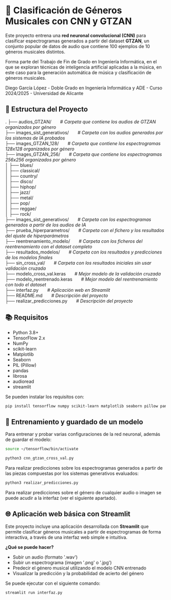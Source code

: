 # 🎵 Clasificación de Géneros Musicales con CNN y GTZAN

Este proyecto entrena una **red neuronal convolucional (CNN)** para clasificar espectrogramas generados a partir del dataset **GTZAN**, un conjunto popular de datos de audio que contiene 100 ejemplos de 10 géneros musicales distintos.

Forma parte del Trabajo de Fin de Grado en Ingeniería Informática, en el que se exploran técnicas de inteligencia artificial aplicadas a la música, en este caso para la generación automática de música y clasificación de géneros musicales.

Diego García López - Doble Grado en Ingeniería Informática y ADE - Curso 2024/2025 - Universidad de Alicante

## 📂 Estructura del Proyecto

. ├── audios_GTZAN/ &nbsp; &nbsp; &nbsp; *# Carpeta que contiene los audios de GTZAN organizados por género*  
├── images_sist_generativos/ &nbsp; &nbsp; &nbsp; *# Carpeta con los audios generados por los sistemas de IA probados*  
├── images_GTZAN_128/ &nbsp; &nbsp; &nbsp; *# Carpeta que contiene los espectrogramas 128x128 organizados por género*  
├── images_GTZAN_256/ &nbsp; &nbsp; &nbsp; *# Carpeta que contiene los espectrogramas 256x256 organizados por género*  
│ ├── blues/  
│ ├── classical/  
│ ├── country/  
│ ├── disco/  
│ ├── hiphop/  
│ ├── jazz/  
│ ├── metal/  
│ ├── pop/  
│ ├── reggae/  
│ ├── rock/  
├── images_sist_generativos/ &nbsp; &nbsp; &nbsp; *# Carpeta con los espectrogramas generados a partir de los audios de IA*  
├── prueba_hiperparametros/ &nbsp; &nbsp; &nbsp; *# Carpeta con el fichero y los resultados del ajuste de hiperparámetros*  
├── reentrenamiento_modelo/ &nbsp; &nbsp; &nbsp; *# Carpeta con los ficheros del reentrenamiento con el dataset completo*  
├── resultados_modelos/ &nbsp; &nbsp; &nbsp; *# Carpeta con los resultados y predicciones de los modelos finales*  
├── sin_cross_val/ &nbsp; &nbsp; &nbsp; *# Carpeta con los resultados iniciales sin usar validación cruzada*  
├── modelo_cross_val.keras &nbsp; &nbsp; &nbsp; *# Mejor modelo de la validación cruzada*  
├── modelo_reentrenado.keras &nbsp; &nbsp; &nbsp; *# Mejor modelo del reentrenamiento con todo el dataset*  
├── interfaz.py &nbsp; &nbsp; &nbsp; *# Aplicación web en Streamlit*  
├── README.md &nbsp; &nbsp; &nbsp; *# Descripción del proyecto*  
├── realizar_predicciones.py &nbsp; &nbsp; &nbsp; *# Descripción del proyecto*  

## 📚 Requisitos

- Python 3.8+
- TensorFlow 2.x
- NumPy
- scikit-learn
- Matplotlib
- Seaborn
- PIL (Pillow)
- pandas
- librosa
- audioread
- streamlit

Se pueden instalar los requisitos con:
```bash
pip install tensorflow numpy scikit-learn matplotlib seaborn pillow pandas librosa audioread streamlit
```

## 🧪 Entrenamiento y guardado de un modelo
Para entrenar y probar varias configuraciones de la red neuronal, además de guardar el modelo:
```bash
source ~/tensorflow/bin/activate
```
```bash
python3 cnn_gtzan_cross_val.py
```

Para realizar predicciones sobre los espectrogramas generados a partir de las piezas compuestas por los sistemas generativos evaluados:
```bash
python3 realizar_predicciones.py
```

Para realizar predicciones sobre el género de cualquier audio o imagen se puede acudir a la interfaz (ver el siguiente apartado).

## 🌐 Aplicación web básica con Streamlit

Este proyecto incluye una aplicación desarrollada con **Streamlit** que permite clasificar géneros musicales a partir de espectrogramas de forma interactiva, a través de una interfaz web simple e intuitiva.

**¿Qué se puede hacer?**
- Subir un audio (formato '.wav')
- Subir un espectrograma (imagen '.png' o '.jpg')
- Predecir el género musical utilizando el modelo CNN entrenado
- Visualizar la predicción y la probabilidad de acierto del género

Se puede ejecutar con el siguiente comando:
```bash
streamlit run interfaz.py
```

